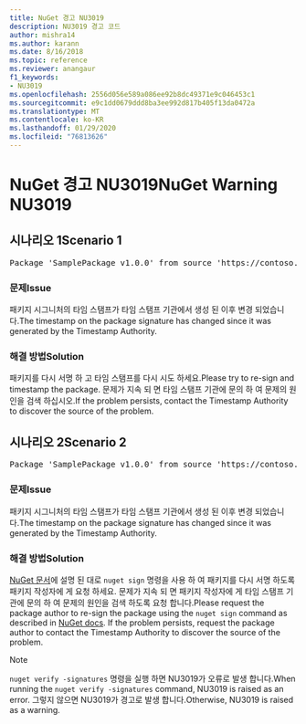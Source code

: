 ```yaml
---
title: NuGet 경고 NU3019
description: NU3019 경고 코드
author: mishra14
ms.author: karann
ms.date: 8/16/2018
ms.topic: reference
ms.reviewer: anangaur
f1_keywords:
- NU3019
ms.openlocfilehash: 2556d056e589a086ee92b8dc49371e9c046453c1
ms.sourcegitcommit: e9c1dd0679ddd8ba3ee992d817b405f13da0472a
ms.translationtype: MT
ms.contentlocale: ko-KR
ms.lasthandoff: 01/29/2020
ms.locfileid: "76813626"
---
```

# <a name="nuget-warning-nu3019"></a><span data-ttu-id="79199-103">NuGet 경고 NU3019</span><span class="sxs-lookup"><span data-stu-id="79199-103">NuGet Warning NU3019</span></span>

## <a name="scenario-1"></a><span data-ttu-id="79199-104">시나리오 1</span><span class="sxs-lookup"><span data-stu-id="79199-104">Scenario 1</span></span>

<pre>Package 'SamplePackage v1.0.0' from source 'https://contoso.com/index.json': The timestamp integrity check failed.</pre>

### <a name="issue"></a><span data-ttu-id="79199-105">문제</span><span class="sxs-lookup"><span data-stu-id="79199-105">Issue</span></span>

<span data-ttu-id="79199-106">패키지 시그니처의 타임 스탬프가 타임 스탬프 기관에서 생성 된 이후 변경 되었습니다.</span><span class="sxs-lookup"><span data-stu-id="79199-106">The timestamp on the package signature has changed since it was generated by the Timestamp Authority.</span></span>


### <a name="solution"></a><span data-ttu-id="79199-107">해결 방법</span><span class="sxs-lookup"><span data-stu-id="79199-107">Solution</span></span>

<span data-ttu-id="79199-108">패키지를 다시 서명 하 고 타임 스탬프를 다시 시도 하세요.</span><span class="sxs-lookup"><span data-stu-id="79199-108">Please try to re-sign and timestamp the package.</span></span> <span data-ttu-id="79199-109">문제가 지속 되 면 타임 스탬프 기관에 문의 하 여 문제의 원인을 검색 하십시오.</span><span class="sxs-lookup"><span data-stu-id="79199-109">If the problem persists, contact the Timestamp Authority to discover the source of the problem.</span></span>



## <a name="scenario-2"></a><span data-ttu-id="79199-110">시나리오 2</span><span class="sxs-lookup"><span data-stu-id="79199-110">Scenario 2</span></span>

<pre>Package 'SamplePackage v1.0.0' from source 'https://contoso.com/index.json': The primary signature's timestamp integrity check failed.</pre>

### <a name="issue"></a><span data-ttu-id="79199-111">문제</span><span class="sxs-lookup"><span data-stu-id="79199-111">Issue</span></span>

<span data-ttu-id="79199-112">패키지 시그니처의 타임 스탬프가 타임 스탬프 기관에서 생성 된 이후 변경 되었습니다.</span><span class="sxs-lookup"><span data-stu-id="79199-112">The timestamp on the package signature has changed since it was generated by the Timestamp Authority.</span></span>


### <a name="solution"></a><span data-ttu-id="79199-113">해결 방법</span><span class="sxs-lookup"><span data-stu-id="79199-113">Solution</span></span>

<span data-ttu-id="79199-114">[NuGet 문서](../../create-packages/sign-a-package.md)에 설명 된 대로 `nuget sign` 명령을 사용 하 여 패키지를 다시 서명 하도록 패키지 작성자에 게 요청 하세요. 문제가 지속 되 면 패키지 작성자에 게 타임 스탬프 기관에 문의 하 여 문제의 원인을 검색 하도록 요청 합니다.</span><span class="sxs-lookup"><span data-stu-id="79199-114">Please request the package author to re-sign the package using the `nuget sign` command as described in [NuGet docs](../../create-packages/sign-a-package.md). If the problem persists, request the package author to contact the Timestamp Authority to discover the source of the problem.</span></span>


> [!Note]
> <span data-ttu-id="79199-115">`nuget verify -signatures` 명령을 실행 하면 NU3019가 오류로 발생 합니다.</span><span class="sxs-lookup"><span data-stu-id="79199-115">When running the `nuget verify -signatures` command, NU3019 is raised as an error.</span></span> <span data-ttu-id="79199-116">그렇지 않으면 NU3019가 경고로 발생 합니다.</span><span class="sxs-lookup"><span data-stu-id="79199-116">Otherwise, NU3019 is raised as a warning.</span></span>
